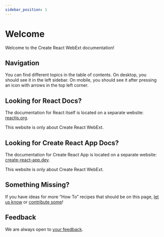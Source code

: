 ```yaml
---
sidebar_position: 1
---
```


# Welcome

Welcome to the Create React WebExt documentation!

## Navigation

You can find different topics in the table of contents. On desktop, you should see it in the left sidebar. On mobile, you should see it after pressing an icon with arrows in the top left corner.

## Looking for React Docs?

The documentation for React itself is located on a separate website: [reactjs.org](https://reactjs.org/docs/getting-started.html).

This website is only about Create React WebExt.

## Looking for Create React App Docs?

The documentation for Create React App is located on a separate website: [create-react-app.dev](https://create-react-app.dev/docs/getting-started/).

This website is only about Create React WebExt.

## Something Missing?

If you have ideas for more “How To” recipes that should be on this page, [let us know](https://github.com/gmreburn/create-react-webext/issues) or [contribute some](https://github.com/gmreburn/create-react-webext/tree/master/docusaurus/docs)!

## Feedback

We are always open to [your feedback](https://github.com/gmreburn/create-react-webext/issues).

